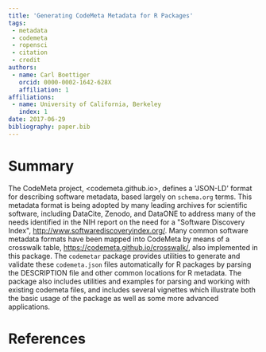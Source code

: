 ```yaml
---
title: 'Generating CodeMeta Metadata for R Packages'
tags:
 - metadata
 - codemeta
 - ropensci
 - citation
 - credit
authors:
 - name: Carl Boettiger
   orcid: 0000-0002-1642-628X
   affiliation: 1
affiliations:
 - name: University of California, Berkeley
   index: 1
date: 2017-06-29
bibliography: paper.bib
---
```


# Summary

The CodeMeta project, <codemeta.github.io>, defines a 'JSON-LD' format for describing software
metadata, based largely on `schema.org` terms.
This metadata format is being adopted by many leading archives for scientific software, including DataCite,
Zenodo, and DataONE to address many of the needs identified in the NIH report on the need for a
"Software Discovery Index", <http://www.softwarediscoveryindex.org/>.
Many common software metadata formats have been mapped into CodeMeta by means of a crosswalk table,
<https://codemeta.github.io/crosswalk/>, also implemented in this package.
The `codemetar` package provides utilities to generate and validate these `codemeta.json`
files automatically for R packages by parsing the DESCRIPTION file
and other common locations for R metadata.
The package also includes utilities and examples for parsing and working with existing codemeta files,
and includes several vignettes which illustrate both the basic usage of the package as well as some more advanced applications.

# References

